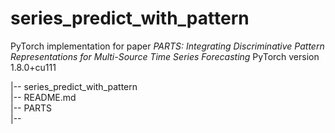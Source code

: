 # series_predict_with_pattern

PyTorch implementation for paper *PARTS: Integrating Discriminative Pattern Representations for Multi-Source Time Series Forecasting*
PyTorch version 1.8.0+cu111
 
|-- series_predict_with_pattern   
    |-- README.md   
    |-- PARTS  
        |-- 
